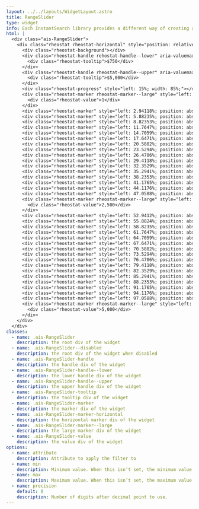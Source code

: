 ```yaml
---
layout: ../../layouts/WidgetLayout.astro
title: RangeSlider
type: widget
info: Each InstantSearch library provides a different way of creating a RangeSlider widget. InstantSearch.css provides a styling for the rheostat slider created by Airbnb (see example below).
html: |
  <div class="ais-RangeSlider">
    <div class="rheostat rheostat-horizontal" style="position: relative;">
      <div class="rheostat-background"></div>
      <div class="rheostat-handle rehostat-handle--lower" aria-valuemax="5000" aria-valuemin="1" aria-valuenow="750" aria-disabled="false" data-handle-key="0" role="slider" tabindex="0" style="left: 15%; position: absolute;">
        <div class="rheostat-tooltip">$750</div>
      </div>
      <div class="rheostat-handle rheostat-handle--upper" aria-valuemax="5000" aria-valuemin="750" aria-valuenow="5000" aria-disabled="false" data-handle-key="1" role="slider" tabindex="0" style="left: 100%; position: absolute;">
        <div class="rheostat-tooltip">$5,000</div>
      </div>
      <div class="rheostat-progress" style="left: 15%; width: 85%;"></div>
      <div class="rheostat-marker rheostat-marker--large" style="left: 0%; position: absolute; margin-left: 0px;">
        <div class="rheostat-value">1</div>
      </div>
      <div class="rheostat-marker" style="left: 2.94118%; position: absolute; margin-left: 0px;"></div>
      <div class="rheostat-marker" style="left: 5.88235%; position: absolute; margin-left: 0px;"></div>
      <div class="rheostat-marker" style="left: 8.82353%; position: absolute; margin-left: 0px;"></div>
      <div class="rheostat-marker" style="left: 11.7647%; position: absolute; margin-left: 0px;"></div>
      <div class="rheostat-marker" style="left: 14.7059%; position: absolute; margin-left: 0px;"></div>
      <div class="rheostat-marker" style="left: 17.6471%; position: absolute; margin-left: 0px;"></div>
      <div class="rheostat-marker" style="left: 20.5882%; position: absolute; margin-left: 0px;"></div>
      <div class="rheostat-marker" style="left: 23.5294%; position: absolute; margin-left: 0px;"></div>
      <div class="rheostat-marker" style="left: 26.4706%; position: absolute; margin-left: 0px;"></div>
      <div class="rheostat-marker" style="left: 29.4118%; position: absolute; margin-left: 0px;"></div>
      <div class="rheostat-marker" style="left: 32.3529%; position: absolute; margin-left: 0px;"></div>
      <div class="rheostat-marker" style="left: 35.2941%; position: absolute; margin-left: 0px;"></div>
      <div class="rheostat-marker" style="left: 38.2353%; position: absolute; margin-left: 0px;"></div>
      <div class="rheostat-marker" style="left: 41.1765%; position: absolute; margin-left: 0px;"></div>
      <div class="rheostat-marker" style="left: 44.1176%; position: absolute; margin-left: 0px;"></div>
      <div class="rheostat-marker" style="left: 47.0588%; position: absolute; margin-left: 0px;"></div>
      <div class="rheostat-marker rheostat-marker--large" style="left: 50%; position: absolute; margin-left: 0px;">
        <div class="rheostat-value">2,500</div>
      </div>
      <div class="rheostat-marker" style="left: 52.9412%; position: absolute; margin-left: 0px;"></div>
      <div class="rheostat-marker" style="left: 55.8824%; position: absolute; margin-left: 0px;"></div>
      <div class="rheostat-marker" style="left: 58.8235%; position: absolute; margin-left: 0px;"></div>
      <div class="rheostat-marker" style="left: 61.7647%; position: absolute; margin-left: 0px;"></div>
      <div class="rheostat-marker" style="left: 64.7059%; position: absolute; margin-left: 0px;"></div>
      <div class="rheostat-marker" style="left: 67.6471%; position: absolute; margin-left: 0px;"></div>
      <div class="rheostat-marker" style="left: 70.5882%; position: absolute; margin-left: 0px;"></div>
      <div class="rheostat-marker" style="left: 73.5294%; position: absolute; margin-left: 0px;"></div>
      <div class="rheostat-marker" style="left: 76.4706%; position: absolute; margin-left: 0px;"></div>
      <div class="rheostat-marker" style="left: 79.4118%; position: absolute; margin-left: 0px;"></div>
      <div class="rheostat-marker" style="left: 82.3529%; position: absolute; margin-left: 0px;"></div>
      <div class="rheostat-marker" style="left: 85.2941%; position: absolute; margin-left: 0px;"></div>
      <div class="rheostat-marker" style="left: 88.2353%; position: absolute; margin-left: 0px;"></div>
      <div class="rheostat-marker" style="left: 91.1765%; position: absolute; margin-left: 0px;"></div>
      <div class="rheostat-marker" style="left: 94.1176%; position: absolute; margin-left: 0px;"></div>
      <div class="rheostat-marker" style="left: 97.0588%; position: absolute; margin-left: 0px;"></div>
      <div class="rheostat-marker rheostat-marker--large" style="left: 100%; position: absolute; margin-left: -1px;">
        <div class="rheostat-value">5,000</div>
      </div>
    </div>
  </div>
classes:
  - name: .ais-RangeSlider
    description: the root div of the widget
  - name: .ais-RangeSlider--disabled
    description: the root div of the widget when disabled
  - name: .ais-RangeSlider-handle
    description: the handle div of the widget
  - name: .ais-RangeSlider-handle--lower
    description: the lower handle div of the widget
  - name: .ais-RangeSlider-handle--upper
    description: the upper handle div of the widget
  - name: .ais-RangeSlider-tooltip
    description: the tooltip div of the widget
  - name: .ais-RangeSlider-marker
    description: the marker div of the widget
  - name: .ais-RangeSlider-marker-horizontal
    description: the horizontal marker div of the widget
  - name: .ais-RangeSlider-marker--large
    description: the large marker div of the widget
  - name: .ais-RangeSlider-value
    description: the value div of the widget
options:
  - name: attribute
    description: Attribute to apply the filter to
  - name: min
    description: Minimum value. When this isn’t set, the minimum value will be automatically computed by Algolia using the data in the index.
  - name: max
    description: Maximum value. When this isn’t set, the maximum value will be automatically computed by Algolia using the data in the index.
  - name: precision
    default: 0
    description: Number of digits after decimal point to use.
---
```

